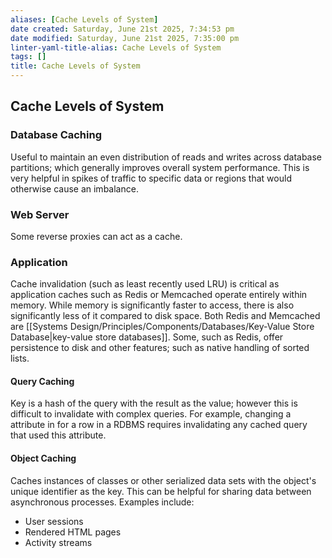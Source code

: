 ```yaml
---
aliases: [Cache Levels of System]
date created: Saturday, June 21st 2025, 7:34:53 pm
date modified: Saturday, June 21st 2025, 7:35:00 pm
linter-yaml-title-alias: Cache Levels of System
tags: []
title: Cache Levels of System
---
```


## Cache Levels of System

### Database Caching

Useful to maintain an even distribution of reads and writes across database partitions; which generally improves overall system performance. This is very helpful in spikes of traffic to specific data or regions that would otherwise cause an imbalance.

### Web Server

Some reverse proxies can act as a cache.

### Application

Cache invalidation (such as least recently used LRU) is critical as application caches such as Redis or Memcached operate entirely within memory. While memory is significantly faster to access, there is also significantly less of it compared to disk space. Both Redis and Memcached are [[Systems Design/Principles/Components/Databases/Key-Value Store Database|key-value store databases]]. Some, such as Redis, offer persistence to disk and other features; such as native handling of sorted lists.

#### Query Caching

Key is a hash of the query with the result as the value; however this is difficult to invalidate with complex queries. For example, changing a attribute in for a row in a RDBMS requires invalidating any cached query that used this attribute.

#### Object Caching

Caches instances of classes or other serialized data sets with the object's unique identifier as the key. This can be helpful for sharing data between asynchronous processes. Examples include:

- User sessions
- Rendered HTML pages
- Activity streams
